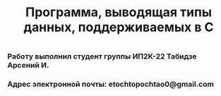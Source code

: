 <h1 align="center">Программа, выводящая типы данных, поддерживаемых в C</h1>
<h3></h3>
<h1/>
<h3>Работу выполнил студент группы ИП2К-22 Табидзе Арсений И.</h3>
<h3>Адрес электронной почты: etochtopochtao0@gmail.com</h3>
